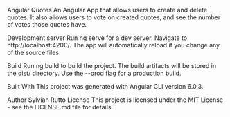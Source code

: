 Angular Quotes
An Angular App that allows users to create and delete quotes. It also allows users to vote on created quotes, and see the number of votes those quotes have.

Development server
Run ng serve for a dev server. Navigate to http://localhost:4200/. The app will automatically reload if you change any of the source files.

Build
Run ng build to build the project. The build artifacts will be stored in the dist/ directory. Use the --prod flag for a production build.

Built With
This project was generated with Angular CLI version 6.0.3.

Author
Sylviah Rutto
License
This project is licensed under the MIT License - see the LICENSE.md file for details.


